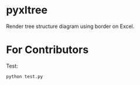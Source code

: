 # pyxltree

Render tree structure diagram using border on Excel.

# For Contributors

Test:  

```shell
python test.py
```
